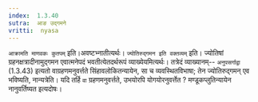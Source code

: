 ```yaml
---
index:  1.3.40
sutra:  आङ उद्गमने
vritti:  nyasa
---
```


`आक्रामति माणवकः कुतपम्` इति।अवष्टभ्नातीत्यर्थः। `ज्योतिरुद्गमन इति
वक्तव्यम्` इति। ज्योतिषां ग्रहनक्षत्रादीनामुद्गमन एवात्मनेपदं भवतीत्येतदर्थरूपं व्याख्येयमित्यर्थः। तत्रेदं व्याख्यानम्-- `अनुपसर्गाद्वा` (1.3.43) इत्यतो वाग्रहणमनुवर्त्तते सिंहावलोकितन्यायेन, सा च व्यवस्थितविभाषा; तेन ज्योतिरुद्गमन् एव भविष्यति, नान्यत्रेति। यदि तर्हि `वा` ग्रहणमनुवर्त्तते, उभयोरपि योगयोरनुवर्त्तेत ? मण्डूकप्लुतिन्यायेन नानुवर्तिष्यत इत्यदोषः।

